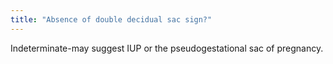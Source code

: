 ```yaml
---
title: "Absence of double decidual sac sign?"
---
```

Indeterminate-may suggest IUP or the pseudogestational sac of pregnancy.

